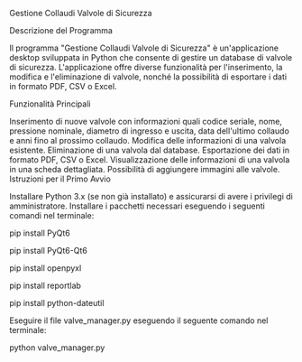 Gestione Collaudi Valvole di Sicurezza

Descrizione del Programma

Il programma "Gestione Collaudi Valvole di Sicurezza" è un'applicazione desktop sviluppata in Python che consente di gestire un database di valvole di sicurezza. L'applicazione offre diverse funzionalità per l'inserimento, la modifica e l'eliminazione di valvole, nonché la possibilità di esportare i dati in formato PDF, CSV o Excel.

Funzionalità Principali

Inserimento di nuove valvole con informazioni quali codice seriale, nome, pressione nominale, diametro di ingresso e uscita, data dell'ultimo collaudo e anni fino al prossimo collaudo.
Modifica delle informazioni di una valvola esistente.
Eliminazione di una valvola dal database.
Esportazione dei dati in formato PDF, CSV o Excel.
Visualizzazione delle informazioni di una valvola in una scheda dettagliata.
Possibilità di aggiungere immagini alle valvole.
Istruzioni per il Primo Avvio

Installare Python 3.x (se non già installato) e assicurarsi di avere i privilegi di amministratore.
Installare i pacchetti necessari eseguendo i seguenti comandi nel terminale:

pip install PyQt6

pip install PyQt6-Qt6

pip install openpyxl

pip install reportlab

pip install python-dateutil

Eseguire il file valve_manager.py eseguendo il seguente comando nel terminale:

python valve_manager.py
